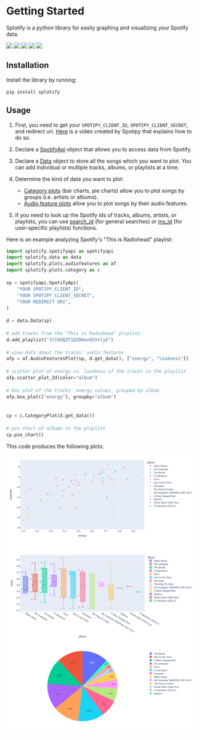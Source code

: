 # Getting Started

Splotify is a python library for easily graphing and visualizing your Spotify data.

[![](https://github.com/cordeliachen/splotify/workflows/Build%20Status/badge.svg?branch=main)](https://github.com/cordeliachen/splotify/actions?query=workflow%3A%22Build+Status%22)
[![](https://codecov.io/gh/cordeliachen/splotify/branch/main/graph/badge.svg)](https://codecov.io/gh/cordeliachen/splotify)
![](https://img.shields.io/badge/license-Apache--2.0-blue)
![](https://img.shields.io/github/issues/cordeliachen/splotify)
[![](https://img.shields.io/pypi/v/splotify)](https://pypi.org/project/splotify/)

## Installation

Install the library by running:

`pip install splotify`

## Usage

1. First, you need to get your `SPOTIPY_CLIENT_ID`, `SPOTIPY_CLIENT_SECRET`, and redirect uri. [Here](https://www.youtube.com/watch?v=3RGm4jALukM) is a video created by Spotipy that explains how to do so. 

2. Declare a [SpotifyApi](source/splotify.html#splotify.spotifyapi.SpotifyApi) object that allows you to access data from Spotify.

3. Declare a [Data](source/splotify.html#splotify.data.Data) object to store all the songs which you want to plot. You can add individual or multiple tracks, albums, or playlists at a time.

4. Determine the kind of data you want to plot:

   - [Category plots](source/splotify.plots.html#splotify.plots.category.CategoryPlot) (bar charts, pie charts) allow you to plot songs by groups (i.e. artists or albums).
   - [Audio feature plots](source/splotify.plots.html#splotify.plots.audiofeatures.AudioFeaturesPlot) allow you to plot songs by their audio features.

5. If you need to look up the Spotify ids of tracks, albums, artists, or playlists, you can use [search_id](source/splotify.html#splotify.helpers.search_id) (for general searches) or [my_id](source/splotify.html#splotify.helpers.my_id) (for user-specific playlists) functions.

Here is an example analyzing Spotify's "This is Radiohead" playlist:

```python
import splotify.spotifyapi as spotifyapi
import splotify.data as data
import splotify.plots.audiofeatures as af
import splotify.plots.category as c

sp = spotifyapi.SpotifyApi(
    "YOUR SPOTIPY_CLIENT_ID",
    "YOUR SPOTIPY_CLIENT_SECRET",
    "YOUR REDIRECT URI",
)

d = data.Data(sp)

# add tracks from the "This is Radiohead" playlist
d.add_playlist("37i9dQZF1DZ06evO2VxlyE")

# view data about the tracks' audio features
afp = af.AudioFeaturesPlot(sp, d.get_data(), ["energy", "loudness"])

# scatter plot of energy vs. loudness of the tracks in the playlist
afp.scatter_plot_2d(color="album")

# box plot of the tracks' energy values, grouped by album
afp.box_plot(["energy"], groupby="album")


cp = c.CategoryPlot(d.get_data())

# pie chart of albums in the playlist
cp.pie_chart()

```

This code produces the following plots:
![](../examples/radiohead_scatter_plot.png)
![](../examples/radiohead_box_plot.png)
![](../examples/radiohead_pie_chart.png)
